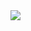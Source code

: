 <img src="https://capsule-render.vercel.app/api?type=wave&blue=auto&height=300&section=header&text=Hi!⠀I'm⠀DM!!&fontSize=90" />
